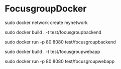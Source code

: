 # FocusgroupDocker

sudo docker network create mynetwork

sudo docker build . -t test/focusgroupbackend

sudo docker run -p 80:8080 test/focusgroupbackend

sudo docker build . -t test/focusgroupwebapp

sudo docker run -p 80:8080 test/focusgroupwebapp

